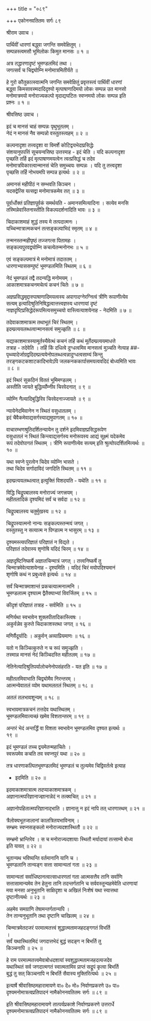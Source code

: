 +++
title = "०८९"

+++
एकोननवतितमः सर्गः ८९  
  
श्रीराम उवाच ।  
  
पार्थिवीं धारणां बद्ध्वा जगन्ति समवेक्षितुम् ।  
सम्पन्नस्त्वमसौ भूमिलोकः किमुत मानसः ॥ १ ॥  
  
अत्र तद्धारणादृष्टं भूमण्डलमिदं तथा ।  
जगत्सर्वं च चिद्व्योम्नि मनोमात्रमितीर्यते ॥  
  
हे गुरो कौतुकात्स्वात्मनि जगन्ति समवेक्षितुं प्रवृत्तस्त्वं पार्थिवीं धारणां   
बद्ध्वा किमसावस्मदादिदृश्यो मृत्पाषाणादिमयो लोकः सम्पन्न उत मानसो   
मनोमात्रमयो मनोराज्यकल्पो मृदाद्यघटितः स्वप्नमयो लोकः सम्पन्न इति   
प्रश्नः ॥ १ ॥  
  
श्रीवसिष्ठ उवाच ।  
  
इदं च मानसं चाहं सम्पन्नः पृथुभूतलम् ।  
नेदं न मानसं नैव सम्पन्नो वस्तुतस्त्वहम् ॥ २ ॥  
  
कल्पनादृशा तत्त्वदृशा वा विमर्शे कोटिद्वयभेदाप्रसिद्धेः   
संशयानुपपत्तिं सूचयन्वसिष्ठ उत्तरमाह - इदं चेति । यदि कल्पनादृशा   
पृच्छति तर्हि इदं मृत्पाषाणमयत्वेन त्वत्प्रसिद्धं च तदेव   
मनोमात्रविकारत्वान्मानसं चेति समुच्चयः सम्पन्नः । यदि तु तत्त्वदृशा   
पृच्छसि तर्हि नोभयमपि सम्पन्न इत्यर्थः ॥ २ ॥   
  
अमानसं महीपीठं न सम्भवति किञ्चन ।  
यदसद्वेत्सि यत्सद्वा मनोमात्रकमेव तत् ॥ ३ ॥  
  
पूर्वार्धोक्तं प्रतिज्ञापूर्वकं समर्थयति - अमानसमित्यादिना । सत्येव मनसि   
तस्मिन्नेवास्तिनास्तीति विकल्पदर्शनादिति भावः ॥ ३ ॥   
  
चिदाकाशमाहं शुद्धं तस्य मे तत्पदात्मनः ।  
यच्चिन्मात्रात्मकचनं तत्सङ्कल्पाभिदं स्मृतम् ॥ ४ ॥  
  
तन्मनस्तन्महीपृष्ठं तज्जगत्स पितामहः ।  
सङ्कल्पपुरवद्व्योम्नि कचत्येतन्मनोनभः ॥ ५ ॥  
  
एवं सङ्कल्पमात्रं मे मनोमात्रं तदाततम् ।  
धारणाभ्याससम्पुष्टं भूमण्डलमिति स्थितम् ॥ ६ ॥  
  
नेदं भूमण्डलं तद्वै तदन्यद्धि मनोमयम् ।  
आकाशमात्रकचनमचेत्यं कचनं चितेः ॥ ७ ॥  
  
अज्ञप्रसिद्धमृद्दारुपाषाणादिमयत्वस्य अपागादग्नेरग्नित्वं त्रीणि रूपाणीत्येव   
सत्यम् इत्यादिश्रुतिनिषिद्धत्वात्तत्त्वज्ञस्य धारणायां दृष्टं   
नाज्ञदृष्टिप्रसिद्धेदंरूपमित्यसमुच्चयो वास्त्वित्याशयेनाह - नेदमिति ॥ ७ ॥  
  
तदेवाकाशमात्रत्म तथाभूतं चिरं स्थितम् ।  
इदम्प्रत्ययलब्धत्वान्मानसत्वं समुज्झति ॥ ८ ॥  
  
यद्याकाशमात्रस्यामूर्तस्यैवेत्थं कचनं तर्हि कथं मूर्तेदम्प्रत्ययमाधत्ते   
तत्राह - तदेवेति । तर्हि किं दधित्वे दुग्धत्वमिव मानसत्वं मुञ्चति नेत्याह ##-  
पृथ्व्यादेर्जाग्रद्वदिदम्प्रत्ययेनोपलब्धत्वन्नादुग्धत्वसाम्यं किन्तु   
तरङ्गकटकशाटकादिभावेऽपि जलकनककार्पासमयत्ववदिदं बोध्यमिति भावः   
॥ ८ ॥  
  
इदं स्थिरं सुकठिनं विततं भूमिमण्डलम् ।  
अस्तीति जायते बुद्धिर्व्योम्नीव चिरवेदनात् ॥ ९ ॥  
  
व्योम्नि नैल्यादिबुद्धिरिव चिरवेदनाज्जायते ॥ ९ ॥  
  
न्यायेनेदमिवानेन न स्थितं वसुधातलम् ।  
इदं चैवैकमेवाद्यसर्गस्याद्यमुपागतम् ॥ १० ॥  
  
वाचारम्भणश्रुतिदर्शितन्यायेन तु दर्शने इदमिवाज्ञप्रसिद्धरूपेण   
वसुधातलं न स्थितं किन्त्वाद्यसर्गस्य मनोरूपस्य आद्यं सूक्ष्मं यदेकमेव   
रूपं तदेवोपागतं स्थितम् । त्रीणि रूपाणीत्येव सत्यम् इति श्रुत्योपदर्शितमित्यर्थः ॥   
१० ॥  
  
यथा स्वप्ने पुरत्वेन चिदेव व्योम्नि भासते ।  
तथा चिदेव सर्गादाविदं जगदिति स्थितम् ॥ ११ ॥  
  
इदम्प्रत्ययलब्धत्वात् इत्युक्तिं विशदयति - यथेति ॥ ११ ॥  
  
विद्धि चिद्रूपबालस्य मनोराज्यं जगत्त्रयम् ।  
महीतलादिकं दृश्यमिदं सर्वं च सर्वदा ॥ १२ ॥  
  
चिद्रूपबालस्य चतुर्मुखस्य ॥ १२ ॥   
  
चिद्रूपस्यात्मनो नान्यः सङ्कल्पस्तन्मयं जगत् ।  
वस्तुतस्तु न सत्यात्म न पिण्डात्म न भासुरम् ॥ १३ ॥  
  
दृश्यमस्त्यपरिज्ञातं परिज्ञातं न विद्यते ।  
परिज्ञातं तदेवास्य शृणोषि यदिदं चिरम् ॥ १४ ॥  
  
अज्ञदृष्टिनिष्कर्षे अज्ञातचिन्मात्रं जगत् । तत्त्वनिष्कर्षे तु   
चिन्मात्रमेवेत्याशयेनाह - दृश्यमिति । यदिदं चिरं मयोपदिश्यमानं   
शृणोषि कथं न प्रबुध्यसे इत्यर्थः ॥ १४ ॥  
  
सर्वं चिन्मात्रमाशान्तं प्रकचत्यात्मनात्मनि ।  
भूमण्डलात्म दृश्यात्म द्वैतैक्याभ्यां विवर्जितम् ॥ १५ ॥  
  
कीदृशं परिज्ञातं तत्राह - सर्वमिति ॥ १५ ॥  
  
मणिर्यथा स्वभावेन शुक्लपीतादिकास्त्विषः ।  
अकुर्वन्नेव कुरुते चिदाकाशस्तथा जगत् ॥ १६ ॥  
  
मणिर्वैदूर्यादिः । अकुर्वन् अव्याप्रियमाणः ॥ १६ ॥  
  
यतो न किञ्चित्कुरुते न च रूपं समुज्झति ।  
तस्मान्न मानसं नेदं किञ्चिदस्ति महीतलम् ॥ १७ ॥  
  
नेतिनेत्यादिश्रुतिपर्यालोचनेनोपसंहरति - यत इति ॥ १७ ॥  
  
महीतलमिवाभाति चिद्व्योमैव निरन्तरम् ।  
आत्मन्येवातलं व्योम यथामलतलं स्थितम् ॥ १८ ॥  
  
अतलं तलभावशून्यम् ॥ १८ ॥  
  
स्वभावमात्रकचनं तत्तदेव यथास्थितम् ।  
भूमण्डलमिवात्यच्छं खमेव विशतान्तरम् ॥ १९ ॥  
  
अन्तरं भेदं अन्तर्द्धिं वा विशता स्वभावेन भूमण्डलमिव दृश्यत इत्यर्थः ॥   
१९ ॥  
  
इदं भूमण्डलं तच्च द्वयमेतन्महाचितेः ।  
स्वरूपमेव कचति तव स्वप्नपुरं यथा ॥ २० ॥  
  
तत्र धारणाकल्पितभूमण्डलमिदं भूमण्डलं च तुल्यमेव चिद्विवर्तत्वे इत्याह   
- इदमिति ॥ २० ॥  
  
इदमाकाशमात्रात्म तदप्याकाशमात्रकम् ।  
अज्ञानात्मपरिज्ञानाज्ज्ञानान्नेदं न तत्क्वचित् ॥ २१ ॥  
  
अज्ञानोपहितात्मपरिज्ञानाद्भाति । ज्ञानात्तु न इदं नापि तत् धारणास्थम् ॥ २१ ॥  
  
त्रैलोक्यभूतजालानां कालत्रितयभाविनाम् ।  
सम्भ्रमः स्वप्नसङ्कलो मनोराज्यदशास्थितौ ॥ २२ ॥  
  
सम्भ्रमो भ्रान्तिरेव । स च मनोराज्यदशायाः स्थितौ मर्यादायां तत्साम्ये बोध्य   
इति यावत् ॥ २२ ॥  
  
भूतान्यथ भविष्यन्ति वर्तमानानि यानि च ।  
भूमण्डलानि तान्यङ्ग सत्ता सामान्यतां गता ॥ २३ ॥  
  
सामान्यतां सर्वाधिष्ठानत्वात्साधारणतां गता आत्मसत्तैव तानि सर्वाणि   
सत्तासामान्यमेव तेन हेतुना तानि तदन्तर्गतानि च सर्ववस्तून्यहमेवेति धारणायां   
मया मनसा अनुभूतानि साक्षिदृशा च अखिलं निःशेषं यथा स्यात्तथा   
दृष्टानीत्यर्थः ॥ २३ ॥  
  
अहमेव समग्राणि तेषामन्तर्गतान्यपि ।  
तेन तान्यनुभूतानि तथा दृष्टानि चाखिलम् ॥ २४ ॥  
  
चिन्मात्रमेतदजरं परमात्मतत्त्वं शुद्धात्मतामजहदङ्गगतं विभर्ति   
।  
सर्वं यथास्थितमिदं जगदात्तभेदं बुद्धं सदङ्ग न बिभर्ति तु   
किञ्चनापि ॥ २५ ॥  
  
हे राम परमात्मतत्त्वमेवाबोधदशायां स्वशुद्धात्मतामजहदत्यजदेव   
यथास्थितं सर्व जगदात्मगतं स्वात्मतामिव प्राप्तं सद्रूपं कृत्वा बिभर्ति   
बुद्धं तु सत् किञ्चनापि न बिभर्ति सैवास्य मुक्तिरित्यर्थः ॥ २५ ॥  
  
इत्यार्षे श्रीवासिष्ठमहारामायणे वा० दे० मो० निर्वाणप्रकरणे उ० पा०   
दृश्यमनोमात्रत्वप्रतिपादनं नामैकोननवतितमः सर्गः ॥ ८९ ॥  
  
इति श्रीवासिष्ठमहारामायणे तात्पर्यप्रकाशे निर्वाणप्रकरणे उत्तरार्धे   
दृश्यमनोमात्रत्वप्रतिपादनं नामैकोननवतितमः सर्गः ॥ ८९ ॥  
  